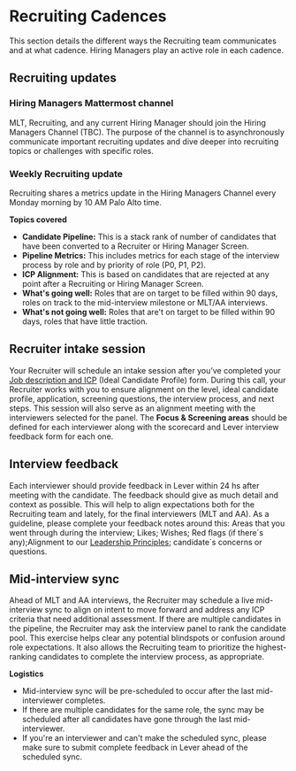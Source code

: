# Recruiting Cadences

This section details the different ways the Recruiting team communicates and at what cadence. Hiring Managers play an active role in each cadence. 

## Recruiting updates

### Hiring Managers Mattermost channel

MLT, Recruiting, and any current Hiring Manager should join the Hiring Managers Channel (TBC). The purpose of the channel is to asynchronously communicate important recruiting updates and dive deeper into recruiting topics or challenges with specific roles.  

### Weekly Recruiting update

Recruiting shares a metrics update in the Hiring Managers Channel every Monday morning by 10 AM Palo Alto time. 

**Topics covered**

* **Candidate Pipeline:** This is a stack rank of number of candidates that have been converted to a Recruiter or Hiring Manager Screen.
* **Pipeline Metrics:** This includes metrics for each stage of the interview process by role and by priority of role (P0, P1, P2).
* **ICP Alignment:** This is based on candidates that are rejected at any point after a Recruiting or Hiring Manager Screen.
* **What's going well:** Roles that are on target to be filled within 90 days, roles on track to the mid-interview milestone or MLT/AA interviews.
* **What's not going well:** Roles that are't on target to be filled within 90 days, roles that have little traction.

## Recruiter intake session

Your Recruiter will schedule an intake session after you’ve completed your [Job description and ICP](https://docs.google.com/document/d/1rpTI2NKu4H_781vpx_eD9Fku7go4gGDs1P7bJAMQvAU/edit) \(Ideal Candidate Profile\) form. During this call, your Recruiter works with you to ensure alignment on the level, ideal candidate profile, application, screening questions, the interview process, and next steps. This session will also serve as an alignment meeting with the interviewers selected for the panel. The **Focus & Screening areas** should be defined for each interviewer along with the scorecard and Lever interview feedback form for each one.

## Interview feedback
Each interviewer should provide feedback in Lever within 24 hs after meeting with the candidate. The feedback should give as much detail and context as possible. This will help to align expectations both for the Recruiting team and lately, for the final interviewers (MLT and AA). As a guideline, please complete your feedback notes around this: Areas that you went through during the interview; Likes; Wishes; Red flags (if there´s any);Alignment to our [Leadership Principles](https://mattermost.com/about-us/); candidate´s concerns or questions.

## Mid-interview sync

Ahead of MLT and AA interviews, the Recruiter may schedule a live mid-interview sync to align on intent to move forward and address any ICP criteria that need additional assessment. If there are multiple candidates in the pipeline, the Recruiter may ask the interview panel to rank the candidate pool. This exercise helps clear any potential blindspots or confusion around role expectations. It also allows the Recruiting team to prioritize the highest-ranking candidates to complete the interview process, as appropriate.

**Logistics**

* Mid-interview sync will be pre-scheduled to occur after the last mid-interviewer completes.
* If there are multiple candidates for the same role, the sync may be scheduled after all candidates have gone through the last mid-interviewer.
* If you're an interviewer and can't make the scheduled sync, please make sure to submit complete feedback in Lever ahead of the scheduled sync.
